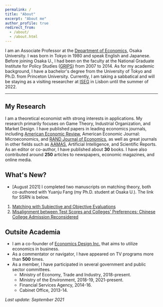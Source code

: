 ```yaml
---
permalink: /
title: "About"
excerpt: "About me"
author_profile: true
redirect_from: 
  - /about/
  - /about.html
---
```


I am an Associate Professor at the [Department of Economics](https://www.econ.osaka-u.ac.jp/en/), Osaka University. I was born in Tokyo in 1980 and speak English and Japanese. Before joining Osaka U., I had been on the faculty at the National Graduate Institute for Policy Studies ([GRIPS](https://www.grips.ac.jp/en/)) from 2007 to 2014. As for my academic background, I have a bachelor's degree from the University of Tokyo and Ph.D. from Princeton University. Currently, I am taking a sabbatical and will be staying as a visiting researcher at [ISEG](https://www.iseg.ulisboa.pt/) in Lisbon until the summer of 2022.

------

## My Research

I am a theoretical economist with strong interests in applications. My research primarily focuses on Game Theory, Industrial Organization, and Market Design. I have published papers in leading economics journals, including [American Economic Review](https://www.aeaweb.org/journals/aer), American Economic Journal: Microeconomics, and [RAND Journal of Economics](https://www.rje.org/), as well as great journals in other fields such as [AAMAS](https://dl.acm.org/conference/aamas), Artificial Intelligence, and Scientific Reports. As an editor or co-author, I have published about **30** books. I have also contributed around **250** articles to newspapers, economic magazines, and online media.


## What's New?

* \[August 2021\] I completed two manuscripts on matching theory, both co-authored with Yuanju Fang (my Ph.D. student at Osaka U.). The link for SSRN is below. 
1. [Matching with Subjective and Objective Evaluations](https://papers.ssrn.com/sol3/papers.cfm?abstract_id=3914551)
2. [Misalignment between Test Scores and Colleges' Preferences: Chinese College Admission Reconsidered](https://papers.ssrn.com/sol3/papers.cfm?abstract_id=3914742)


## Outsite Academia 

* I am a co-founder of [Economics Design Inc.](https://econ.news/) that aims to utilize economics in business.
* As a commentator or navigator, I have appeared on TV programs more than **500** times. 
* As a member, I have participated in several government and public sector committees. 
  * Ministry of Economy, Trade and Industry, 2018-present. 
  * Ministry of the Environment, 2018-19, 2021-present.
  * Financial Services Agency, 2014-16. 
  * Cabinet Office, 2013-14. 


*Last update: September 2021*
